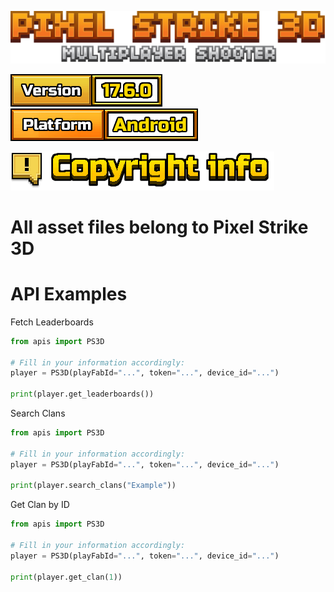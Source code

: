 [![Pixel Strike 3D](PIxelStrike3DLogo.png)](#)

[![Version: 17.6.0](info_version.png)](#)
[![Platform: Android](info_platform.png)](#)


[![Copyright info](title_copyright.png)](#)

# All asset files belong to Pixel Strike 3D


# API Examples
Fetch Leaderboards
```python
from apis import PS3D

# Fill in your information accordingly:
player = PS3D(playFabId="...", token="...", device_id="...")

print(player.get_leaderboards())
```

Search Clans
```python
from apis import PS3D

# Fill in your information accordingly:
player = PS3D(playFabId="...", token="...", device_id="...")

print(player.search_clans("Example"))
```

Get Clan by ID
```python
from apis import PS3D

# Fill in your information accordingly:
player = PS3D(playFabId="...", token="...", device_id="...")

print(player.get_clan(1))
```
